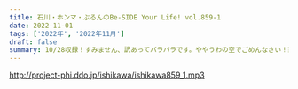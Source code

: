 ```yaml
---
title: 石川・ホンマ・ぶるんのBe-SIDE Your Life! vol.859-1
date: 2022-11-01
tags: ['2022年', '2022年11月']
draft: false
summary: 10/28収録！すみません、訳あってバラバラです。ややうわの空でごめんなさい！家電の話待ってます！
---
```


http://project-phi.ddo.jp/ishikawa/ishikawa859_1.mp3
